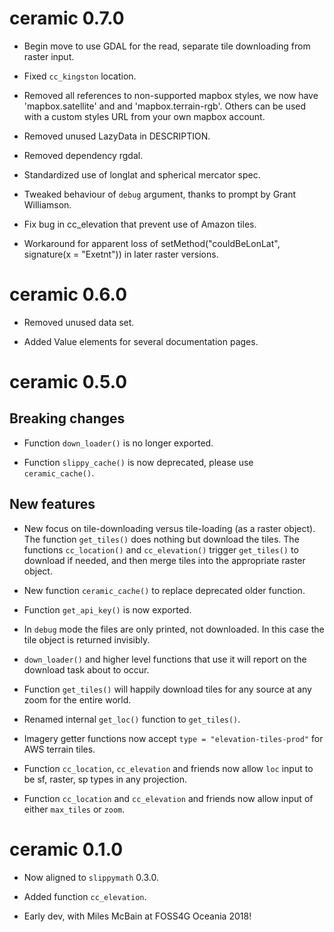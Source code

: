 
# ceramic 0.7.0

* Begin move to use GDAL for the read, separate tile downloading from raster input. 

* Fixed `cc_kingston` location. 

* Removed all references to non-supported mapbox styles, we now have 'mapbox.satellite' and and 'mapbox.terrain-rgb'. Others can be used with a custom styles URL from your own mapbox account. 

* Removed unused LazyData in DESCRIPTION. 

* Removed dependency rgdal. 

* Standardized use of longlat and spherical mercator spec. 

* Tweaked behaviour of `debug` argument, thanks to prompt by Grant Williamson. 

* Fix bug in cc_elevation that prevent use of Amazon tiles. 

* Workaround for apparent loss of setMethod("couldBeLonLat", signature(x = "Exetnt")) in later raster versions. 

# ceramic 0.6.0

* Removed unused data set. 

* Added Value elements for several documentation pages. 

# ceramic 0.5.0

## Breaking changes

* Function `down_loader()` is no longer exported. 

* Function `slippy_cache()` is now deprecated, please use `ceramic_cache()`. 


## New features

* New focus on tile-downloading versus tile-loading (as a raster object). The function 
 `get_tiles()` does nothing but download the tiles. The functions `cc_location()` and
 `cc_elevation()` trigger `get_tiles()` to download if needed, and then merge tiles into the 
 appropriate raster object. 

* New function `ceramic_cache()` to replace deprecated older function. 

* Function `get_api_key()` is now exported. 

* In `debug` mode the files are only printed, not downloaded. In this case the tile object is returned invisibly. 

* `down_loader()` and higher level functions that use it will report on the download task about to occur. 

* Function `get_tiles()` will happily download tiles for any source at any zoom for the entire world. 

* Renamed internal `get_loc()` function to `get_tiles()`. 

* Imagery getter functions now accept `type = "elevation-tiles-prod"` for AWS terrain tiles. 

* Function `cc_location`, `cc_elevation` and friends now allow `loc` input to be sf, raster, sp types in any projection. 

* Function `cc_location` and `cc_elevation` and friends now allow input of either `max_tiles` or `zoom`. 

# ceramic 0.1.0

* Now aligned to `slippymath` 0.3.0. 

* Added function `cc_elevation`. 

* Early dev, with Miles McBain at FOSS4G Oceania 2018!  
